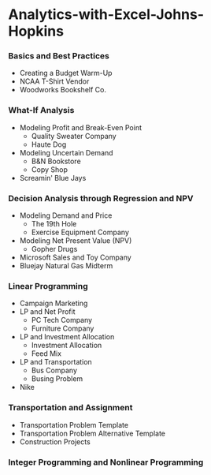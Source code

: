 # Analytics-with-Excel-Johns-Hopkins

### Basics and Best Practices
* Creating a Budget Warm-Up
* NCAA T-Shirt Vendor
* Woodworks Bookshelf Co.

### What-If Analysis
* Modeling Profit and Break-Even Point
  - Quality Sweater Company
  - Haute Dog
* Modeling Uncertain Demand
  - B&N Bookstore
  - Copy Shop
* Screamin' Blue Jays

### Decision Analysis through Regression and NPV
* Modeling Demand and Price
  - The 19th Hole
  - Exercise Equipment Company
* Modeling Net Present Value (NPV)
  - Gopher Drugs
* Microsoft Sales and Toy Company
* Bluejay Natural Gas Midterm

### Linear Programming
* Campaign Marketing
* LP and Net Profit
  - PC Tech Company
  - Furniture Company
* LP and Investment Allocation
  - Investment Allocation
  - Feed Mix
* LP and Transportation
  - Bus Company
  - Busing Problem
* Nike

### Transportation and Assignment
* Transportation Problem Template
* Transportation Problem Alternative Template
* Construction Projects

### Integer Programming and Nonlinear Programming
